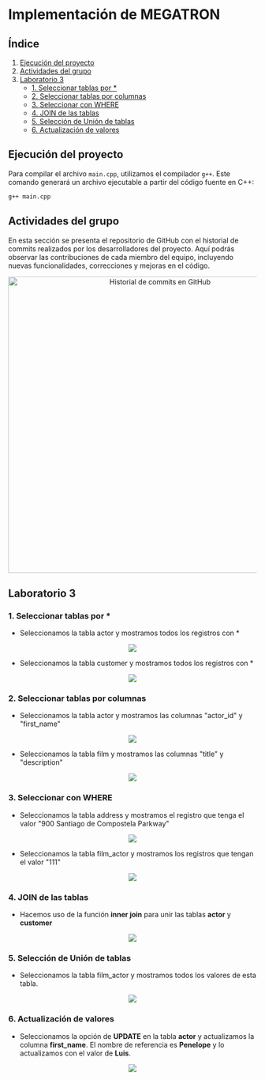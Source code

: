 # Implementación de MEGATRON


## Índice

1. [Ejecución del proyecto](#ejecución-del-proyecto)
2. [Actividades del grupo](#actividades-del-grupo)
3. [Laboratorio 3](#laboratorio-3)
   - [1. Seleccionar tablas por *](#1-seleccionar-tablas-por-)
   - [2. Seleccionar tablas por columnas](#2-seleccionar-tablas-por-columnas)
   - [3. Seleccionar con WHERE](#3-seleccionar-con-where)
   - [4. JOIN de las tablas](#4-join-de-las-tablas)
   - [5. Selección de Unión de tablas](#5-selección-de-unión-de-tablas)
   - [6. Actualización de valores](#6-actualización-de-valores)

## Ejecución del proyecto

Para compilar el archivo `main.cpp`, utilizamos el compilador `g++`. Este comando generará un archivo ejecutable a partir del código fuente en C++:

```bash
g++ main.cpp
```
## Actividades del grupo
En esta sección se presenta el repositorio de GitHub con el historial de commits realizados por los desarrolladores del proyecto. Aquí podrás observar las contribuciones de cada miembro del equipo, incluyendo nuevas funcionalidades, correcciones y mejoras en el código. 

<p align="center">
    <img src="/Evidencias/Activities.jpeg" alt="Historial de commits en GitHub" width="600">
</p>

## Laboratorio 3

### 1. Seleccionar tablas por *

- Seleccionamos la tabla actor y mostramos todos los registros con *
<p align="center">
    <img src="/Evidencias/select_all_actor.jpg">
</p>

- Seleccionamos la tabla customer y mostramos todos los registros con *
<p align="center">
    <img src="/Evidencias/select_all_customer.jpg">
</p>

### 2. Seleccionar tablas por columnas

- Seleccionamos la tabla actor y mostramos las columnas "actor_id" y "first_name"
<p align="center">
    <img src="/Evidencias/select_columnas_actor.jpg">
</p>

- Seleccionamos la tabla film y mostramos las columnas "title" y "description"
<p align="center">
    <img src="/Evidencias/select_columnas_film.jpg">
</p>

### 3. Seleccionar con WHERE

- Seleccionamos la tabla address y mostramos el registro que tenga el valor "900 Santiago de Compostela Parkway"
<p align="center">
    <img src="/Evidencias/select_valor_address.jpg">
</p>

- Seleccionamos la tabla film_actor y mostramos los registros que tengan el valor "111"
<p align="center">
    <img src="/Evidencias/select_valor_film_actor.jpg">
</p>

### 4. JOIN de las tablas

- Hacemos uso de la función **inner join** para unir las tablas **actor** y **customer**
<p align="center">
    <img src="/Evidencias/join.png">
</p>

### 5. Selección de Unión de tablas

- Seleccionamos la tabla film_actor y mostramos todos los valores de esta tabla.
<p align="center">
    <img src="/Evidencias/joins_tables.png">
</p>

### 6. Actualización de valores

- Seleccionamos la opción de **UPDATE** en la tabla **actor** y actualizamos la columna **first_name**. El nombre de referencia es **Penelope** y lo actualizamos con el valor de **Luis**.
<p align="center">
    <img src="/Evidencias/update_values.png">
</p>
